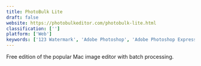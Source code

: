 ```yaml
---
title: PhotoBulk Lite
draft: false 
website: https://photobulkeditor.com/photobulk-lite.html
classification: ['']
platform: ['Web']
keywords: ['123 Watermark', 'Adobe Photoshop', 'Adobe Photoshop Express', 'Aoao Watermark for Photo', 'Batch Image Splitter', 'Batch Image Watermarker', 'Batch Photo Watermarker', 'Batch Watermark', 'FCorp Imaging', 'FastStone Photo Resizer', 'Mass Watermark', 'PhotoBulk', 'Send Reduced', 'Visual Watermark', 'Watermark Plus', 'WidsMob ImageConvert', 'bulkWaterMark', 'way2enjoy']
---
```

Free edition of the popular Mac image editor with batch processing.